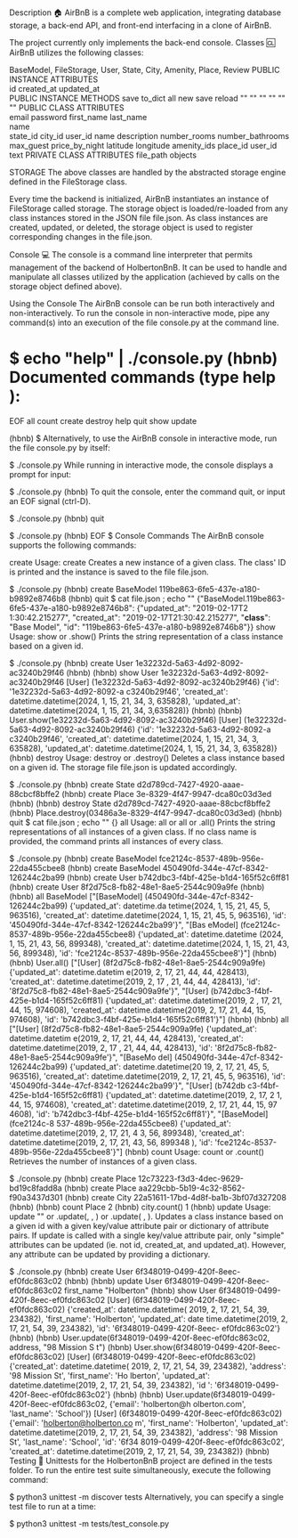 Description 🏠
AirBnB is a complete web application, integrating database storage, a back-end API, and front-end interfacing in a clone of AirBnB.

The project currently only implements the back-end console.
Classes 🆑
AirBnB utilizes the following classes:

BaseModel, FileStorage,	User, State, City, Amenity, Place, Review
PUBLIC INSTANCE ATTRIBUTES	
id
created_at
updated_at		
PUBLIC INSTANCE METHODS
save
to_dict	all
new
save
reload	""	""	""	""	""	""
PUBLIC CLASS ATTRIBUTES			
email
password
first_name
last_name	
name	
state_id
city_id
user_id
name
description
number_rooms
number_bathrooms
max_guest
price_by_night
latitude
longitude
amenity_ids
place_id
user_id
text
PRIVATE CLASS ATTRIBUTES
file_path
objects

						
STORAGE
The above classes are handled by the abstracted storage engine defined in the FileStorage class.

Every time the backend is initialized, AirBnB instantiates an instance of FileStorage called storage. The storage object is loaded/re-loaded from 
any class instances stored in the JSON file file.json. As class instances are created, updated, or deleted, the storage object is used to register corresponding changes in the file.json.

Console 💻
The console is a command line interpreter that permits management of the backend of HolbertonBnB. It can be used to handle and manipulate all classes utilized by the application (achieved by calls on the storage object defined above).

Using the Console
The AirBnB console can be run both interactively and non-interactively. To run the console in non-interactive mode, pipe any command(s) into an execution of the file console.py at the command line.

$ echo "help" | ./console.py
(hbnb) 
Documented commands (type help <topic>):
========================================
EOF  all  count  create  destroy  help  quit  show  update

(hbnb) 
$
Alternatively, to use the AirBnB console in interactive mode, run the file console.py by itself:

$ ./console.py
While running in interactive mode, the console displays a prompt for input:

$ ./console.py
(hbnb) 
To quit the console, enter the command quit, or input an EOF signal (ctrl-D).

$ ./console.py
(hbnb) quit

$ ./console.py
(hbnb) EOF
$
Console Commands
The AirBnB console supports the following commands:

create
Usage: create <class>
Creates a new instance of a given class. The class' ID is printed and the instance is saved to the file file.json.

$ ./console.py
(hbnb) create BaseModel
119be863-6fe5-437e-a180-b9892e8746b8
(hbnb) quit
$ cat file.json ; echo ""
{"BaseModel.119be863-6fe5-437e-a180-b9892e8746b8": {"updated_at": "2019-02-17T2
1:30:42.215277", "created_at": "2019-02-17T21:30:42.215277", "__class__": "Base
Model", "id": "119be863-6fe5-437e-a180-b9892e8746b8"}}
show
Usage: show <class> <id> or <class>.show(<id>)
Prints the string representation of a class instance based on a given id.

$ ./console.py
(hbnb) create User
1e32232d-5a63-4d92-8092-ac3240b29f46
(hbnb)
(hbnb) show User 1e32232d-5a63-4d92-8092-ac3240b29f46
[User] (1e32232d-5a63-4d92-8092-ac3240b29f46) {'id': '1e32232d-5a63-4d92-8092-a
c3240b29f46', 'created_at': datetime.datetime(2024, 1, 15, 21, 34, 3, 635828), 
'updated_at': datetime.datetime(2024, 1, 15, 21, 34, 3,635828)}
(hbnb) 
(hbnb) User.show(1e32232d-5a63-4d92-8092-ac3240b29f46)
[User] (1e32232d-5a63-4d92-8092-ac3240b29f46) {'id': '1e32232d-5a63-4d92-8092-a
c3240b29f46', 'created_at': datetime.datetime(2024, 1, 15, 21, 34, 3, 635828), 
'updated_at': datetime.datetime(2024, 1, 15, 21, 34, 3, 635828)}
(hbnb) 
destroy
Usage: destroy <class> <id> or <class>.destroy(<id>)
Deletes a class instance based on a given id. The storage file file.json is updated accordingly.

$ ./console.py
(hbnb) create State
d2d789cd-7427-4920-aaae-88cbcf8bffe2
(hbnb) create Place
3e-8329-4f47-9947-dca80c03d3ed
(hbnb)
(hbnb) destroy State d2d789cd-7427-4920-aaae-88cbcf8bffe2
(hbnb) Place.destroy(03486a3e-8329-4f47-9947-dca80c03d3ed)
(hbnb) quit
$ cat file.json ; echo ""
{}
all
Usage: all or all <class> or <class>.all()
Prints the string representations of all instances of a given class. If no class name is provided, the command prints all instances of every class.

$ ./console.py
(hbnb) create BaseModel
fce2124c-8537-489b-956e-22da455cbee8
(hbnb) create BaseModel
450490fd-344e-47cf-8342-126244c2ba99
(hbnb) create User
b742dbc3-f4bf-425e-b1d4-165f52c6ff81
(hbnb) create User
8f2d75c8-fb82-48e1-8ae5-2544c909a9fe
(hbnb)
(hbnb) all BaseModel
["[BaseModel] (450490fd-344e-47cf-8342-126244c2ba99) {'updated_at': datetime.da
tetime(2024, 1, 15, 21, 45, 5, 963516), 'created_at': datetime.datetime(2024, 1, 15, 21, 45, 5, 963516), 'id': '450490fd-344e-47cf-8342-126244c2ba99'}", "[Bas
eModel] (fce2124c-8537-489b-956e-22da455cbee8) {'updated_at': datetime.datetime
(2024, 1, 15, 21, 43, 56, 899348), 'created_at': datetime.datetime(2024, 1, 15,
21, 43, 56, 899348), 'id': 'fce2124c-8537-489b-956e-22da455cbee8'}"]
(hbnb)
(hbnb) User.all()
["[User] (8f2d75c8-fb82-48e1-8ae5-2544c909a9fe) {'updated_at': datetime.datetim
e(2019, 2, 17, 21, 44, 44, 428413), 'created_at': datetime.datetime(2019, 2, 17
, 21, 44, 44, 428413), 'id': '8f2d75c8-fb82-48e1-8ae5-2544c909a9fe'}", "[User] 
(b742dbc3-f4bf-425e-b1d4-165f52c6ff81) {'updated_at': datetime.datetime(2019, 2
, 17, 21, 44, 15, 974608), 'created_at': datetime.datetime(2019, 2, 17, 21, 44,
15, 974608), 'id': 'b742dbc3-f4bf-425e-b1d4-165f52c6ff81'}"]
(hbnb) 
(hbnb) all
["[User] (8f2d75c8-fb82-48e1-8ae5-2544c909a9fe) {'updated_at': datetime.datetim
e(2019, 2, 17, 21, 44, 44, 428413), 'created_at': datetime.datetime(2019, 2, 17
, 21, 44, 44, 428413), 'id': '8f2d75c8-fb82-48e1-8ae5-2544c909a9fe'}", "[BaseMo
del] (450490fd-344e-47cf-8342-126244c2ba99) {'updated_at': datetime.datetime(20
19, 2, 17, 21, 45, 5, 963516), 'created_at': datetime.datetime(2019, 2, 17, 21,
45, 5, 963516), 'id': '450490fd-344e-47cf-8342-126244c2ba99'}", "[User] (b742db
c3-f4bf-425e-b1d4-165f52c6ff81) {'updated_at': datetime.datetime(2019, 2, 17, 2
1, 44, 15, 974608), 'created_at': datetime.datetime(2019, 2, 17, 21, 44, 15, 97
4608), 'id': 'b742dbc3-f4bf-425e-b1d4-165f52c6ff81'}", "[BaseModel] (fce2124c-8
537-489b-956e-22da455cbee8) {'updated_at': datetime.datetime(2019, 2, 17, 21, 4
3, 56, 899348), 'created_at': datetime.datetime(2019, 2, 17, 21, 43, 56, 899348
), 'id': 'fce2124c-8537-489b-956e-22da455cbee8'}"]
(hbnb) 
count
Usage: count <class> or <class>.count()
Retrieves the number of instances of a given class.

$ ./console.py
(hbnb) create Place
12c73223-f3d3-4dec-9629-bd19c8fadd8a
(hbnb) create Place
aa229cbb-5b19-4c32-8562-f90a3437d301
(hbnb) create City
22a51611-17bd-4d8f-ba1b-3bf07d327208
(hbnb) 
(hbnb) count Place
2
(hbnb) city.count()
1
(hbnb) 
update
Usage: update <class> <id> <attribute name> "<attribute value>" or <class>.update(<id>, <attribute name>, <attribute value>) or <class>.update( <id>, <attribute dictionary>).
Updates a class instance based on a given id with a given key/value attribute pair or dictionary of attribute pairs. If update is called with a single key/value attribute pair, only "simple" attributes can be updated (ie. not id, created_at, and updated_at). However, any attribute can be updated by providing a dictionary.

$ ./console.py
(hbnb) create User
6f348019-0499-420f-8eec-ef0fdc863c02
(hbnb)
(hbnb) update User 6f348019-0499-420f-8eec-ef0fdc863c02 first_name "Holberton"
(hbnb) show User 6f348019-0499-420f-8eec-ef0fdc863c02
[User] (6f348019-0499-420f-8eec-ef0fdc863c02) {'created_at': datetime.datetime(
2019, 2, 17, 21, 54, 39, 234382), 'first_name': 'Holberton', 'updated_at': date
time.datetime(2019, 2, 17, 21, 54, 39, 234382), 'id': '6f348019-0499-420f-8eec-
ef0fdc863c02'}
(hbnb)
(hbnb) User.update(6f348019-0499-420f-8eec-ef0fdc863c02, address, "98 Mission S
t")
(hbnb) User.show(6f348019-0499-420f-8eec-ef0fdc863c02)
[User] (6f348019-0499-420f-8eec-ef0fdc863c02) {'created_at': datetime.datetime(
2019, 2, 17, 21, 54, 39, 234382), 'address': '98 Mission St', 'first_name': 'Ho
lberton', 'updated_at': datetime.datetime(2019, 2, 17, 21, 54, 39, 234382), 'id
': '6f348019-0499-420f-8eec-ef0fdc863c02'}
(hbnb)
(hbnb) User.update(6f348019-0499-420f-8eec-ef0fdc863c02, {'email': 'holberton@h
olberton.com', 'last_name': 'School'})
[User] (6f348019-0499-420f-8eec-ef0fdc863c02) {'email': 'holberton@holberton.co
m', 'first_name': 'Holberton', 'updated_at': datetime.datetime(2019, 2, 17, 21,
54, 39, 234382), 'address': '98 Mission St', 'last_name': 'School', 'id': '6f34
8019-0499-420f-8eec-ef0fdc863c02', 'created_at': datetime.datetime(2019, 2, 17,
21, 54, 39, 234382)}
(hbnb) 
Testing 📏
Unittests for the HolbertonBnB project are defined in the tests folder. To run the entire test suite simultaneously, execute the following command:

$ python3 unittest -m discover tests
Alternatively, you can specify a single test file to run at a time:

$ python3 unittest -m tests/test_console.py
